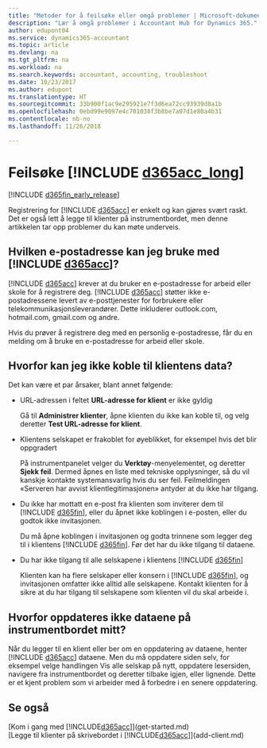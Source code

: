 ```yaml
---
title: "Metoder for å feilsøke eller omgå problemer | Microsoft-dokumentasjon"
description: "Lær å omgå problemer i Accountant Hub for Dynamics 365."
author: edupont04
ms.service: dynamics365-accountant
ms.topic: article
ms.devlang: na
ms.tgt_pltfrm: na
ms.workload: na
ms.search.keywords: accountant, accounting, troubleshoot
ms.date: 10/23/2017
ms.author: edupont
ms.translationtype: HT
ms.sourcegitcommit: 33b900f1ac9e295921e7f3d6ea72cc93939d8a1b
ms.openlocfilehash: 0ebd99e9097e4c701038f3b8be7a07d1e80a4b31
ms.contentlocale: nb-no
ms.lasthandoff: 11/26/2018

---
```

# <a name="troubleshooting-include-d365acclongincludesd365acclongmdmd"></a>Feilsøke [!INCLUDE [d365acc_long](includes/d365acc_long_md.md)]
[!INCLUDE [d365fin_early_release](includes/d365fin_early_release.md.md)]

Registrering for [!INCLUDE [d365acc](includes/d365acc_md.md)] er enkelt og kan gjøres svært raskt. Det er også lett å legge til klienter på instrumentbordet, men denne artikkelen tar opp problemer du kan møte underveis.

## <a name="what-email-address-can-i-use-with-include-d365accincludesd365accmdmd"></a>Hvilken e-postadresse kan jeg bruke med [!INCLUDE [d365acc](includes/d365acc_md.md)]?
[!INCLUDE [d365acc](includes/d365acc_md.md)] krever at du bruker en e-postadresse for arbeid eller skole for å registrere deg. [!INCLUDE [d365acc](includes/d365acc_md.md)] støtter ikke e-postadressene levert av e-posttjenester for forbrukere eller telekommunikasjonsleverandører. Dette inkluderer outlook.com, hotmail.com, gmail.com og andre.  

Hvis du prøver å registrere deg med en personlig e-postadresse, får du en melding om å bruke en e-postadresse for arbeid eller skole.  

## <a name="why-cant-i-connect-to-my-clients-data"></a>Hvorfor kan jeg ikke koble til klientens data?
Det kan være et par årsaker, blant annet følgende:

- URL-adressen i feltet **URL-adresse for klient** er ikke gyldig  

  Gå til **Administrer klienter**, åpne klienten du ikke kan koble til, og velg deretter **Test URL-adresse for klient**.  
- Klientens selskapet er frakoblet for øyeblikket, for eksempel hvis det blir oppgradert

  På instrumentpanelet velger du **Verktøy**-menyelementet, og deretter **Sjekk feil**. Dermed åpnes en liste med tekniske opplysninger, så du vil kanskje kontakte systemansvarlig hvis du ser feil. Feilmeldingen «Serveren har avvist klientlegitimasjonen» antyder at du ikke har tilgang.  
- Du ikke har mottatt en e-post fra klienten som inviterer dem til [!INCLUDE [d365fin](includes/d365fin_md.md)], eller du åpnet ikke koblingen i e-posten, eller du godtok ikke invitasjonen.

  Du må åpne koblingen i invitasjonen og godta trinnene som legger deg til i klientens [!INCLUDE [d365fin](includes/d365fin_md.md)]. Før det har du ikke tilgang til dataene.  
- Du har ikke tilgang til alle selskapene i klientens [!INCLUDE [d365fin](includes/d365fin_md.md)]

  Klienten kan ha flere selskaper eller konsern i [!INCLUDE [d365fin](includes/d365fin_md.md)], og invitasjonen omfatter ikke alltid alle selskapene. Kontakt klienten for å sikre at du har tilgang til selskapene som klienten vil du skal arbeide i.  

## <a name="why-doesnt-the-data-refresh-in-my-dashboard"></a>Hvorfor oppdateres ikke dataene på instrumentbordet mitt?
Når du legger til en klient eller ber om en oppdatering av dataene, henter [!INCLUDE [d365acc](includes/d365acc_md.md)] dataene. Men du må oppdatere siden selv, for eksempel velge handlingen Vis alle selskap på nytt, oppdatere lesersiden, navigere fra instrumentbordet og deretter tilbake igjen, eller lignende. Dette er et kjent problem som vi arbeider med å forbedre i en senere oppdatering.  

## <a name="see-also"></a>Se også
[Kom i gang med [!INCLUDE[d365acc](includes/d365acc_md.md)]](get-started.md)  
[Legge til klienter på skrivebordet i [!INCLUDE[d365acc](includes/d365acc_md.md)]](add-client.md)  

